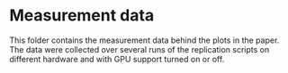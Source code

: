 # Measurement data

This folder contains the measurement data behind the plots in the paper. The data were collected over several runs of the replication scripts on different hardware and with GPU support turned on or off.
